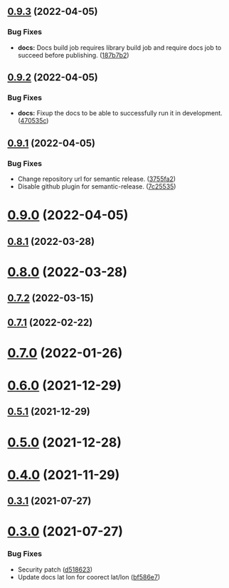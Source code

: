 ## [0.9.3](https://git.zsinfo.nl/Zandor300/react-apple-mapkitjs/compare/v0.9.2...v0.9.3) (2022-04-05)


### Bug Fixes

* **docs:** Docs build job requires library build job and require docs job to succeed before publishing. ([187b7b2](https://git.zsinfo.nl/Zandor300/react-apple-mapkitjs/commits/187b7b2d138bc1dd40e36d2a744f694b46a15f1d))



## [0.9.2](https://git.zsinfo.nl/Zandor300/react-apple-mapkitjs/compare/v0.9.1...v0.9.2) (2022-04-05)


### Bug Fixes

* **docs:** Fixup the docs to be able to successfully run it in development. ([470535c](https://git.zsinfo.nl/Zandor300/react-apple-mapkitjs/commits/470535c0cfd0e6c1bd54dd6abd4bef81cf89794b))



## [0.9.1](https://git.zsinfo.nl/Zandor300/react-apple-mapkitjs/compare/v0.9.0...v0.9.1) (2022-04-05)


### Bug Fixes

* Change repository url for semantic release. ([3755fa2](https://git.zsinfo.nl/Zandor300/react-apple-mapkitjs/commits/3755fa269693d697fd164586468a0256808da9da))
* Disable github plugin for semantic-release. ([7c25535](https://git.zsinfo.nl/Zandor300/react-apple-mapkitjs/commits/7c25535a2e466ed8db5c3040db19686b6ca08536))



# [0.9.0](https://git.zsinfo.nl/Zandor300/react-apple-mapkitjs/compare/v0.8.1...v0.9.0) (2022-04-05)



## [0.8.1](https://git.zsinfo.nl/Zandor300/react-apple-mapkitjs/compare/v0.8.0...v0.8.1) (2022-03-28)



# [0.8.0](https://git.zsinfo.nl/Zandor300/react-apple-mapkitjs/compare/v0.7.2...v0.8.0) (2022-03-28)



## [0.7.2](https://git.zsinfo.nl/Zandor300/react-apple-mapkitjs/compare/v0.7.1...v0.7.2) (2022-03-15)



## [0.7.1](https://git.zsinfo.nl/Zandor300/react-apple-mapkitjs/compare/v0.7.0...v0.7.1) (2022-02-22)



# [0.7.0](https://git.zsinfo.nl/Zandor300/react-apple-mapkitjs/compare/v0.6.0...v0.7.0) (2022-01-26)



# [0.6.0](https://git.zsinfo.nl/Zandor300/react-apple-mapkitjs/compare/v0.5.1...v0.6.0) (2021-12-29)



## [0.5.1](https://git.zsinfo.nl/Zandor300/react-apple-mapkitjs/compare/v0.5.0...v0.5.1) (2021-12-29)



# [0.5.0](https://git.zsinfo.nl/Zandor300/react-apple-mapkitjs/compare/v0.4.0...v0.5.0) (2021-12-28)



# [0.4.0](https://git.zsinfo.nl/Zandor300/react-apple-mapkitjs/compare/v0.3.1...v0.4.0) (2021-11-29)



## [0.3.1](https://git.zsinfo.nl/Zandor300/react-apple-mapkitjs/compare/v0.3.0...v0.3.1) (2021-07-27)



# [0.3.0](https://git.zsinfo.nl/Zandor300/react-apple-mapkitjs/compare/d51862339be18b55a502a603e3c6e745312f03ed...v0.3.0) (2021-07-27)


### Bug Fixes

* Security patch ([d518623](https://git.zsinfo.nl/Zandor300/react-apple-mapkitjs/commits/d51862339be18b55a502a603e3c6e745312f03ed))
* Update docs lat lon for coorect lat/lon ([bf586e7](https://git.zsinfo.nl/Zandor300/react-apple-mapkitjs/commits/bf586e75d80de29e7b6716e21b0cb1f7b4d2736f))




